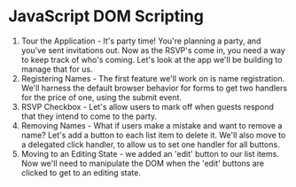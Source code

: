 # JavaScript DOM Scripting

1. Tour the Application - It's party time! You're planning a party, and you've sent invitations out. Now as the RSVP's come in, you need a way to keep track of who's coming. Let's look at the app we'll be building to manage that for us.
2. Registering Names - The first feature we'll work on is name registration. We'll harness the default browser behavior for forms to get two handlers for the price of one, using the submit event.
3. RSVP Checkbox - Let's allow users to mark off when guests respond that they intend to come to the party.
4. Removing Names - What if users make a mistake and want to remove a name? Let's add a button to each list item to delete it. We'll also move to a delegated click handler, to allow us to set one handler for all buttons.
5. Moving to an Editing State - we added an 'edit' button to our list items. Now we'll need to manipulate the DOM when the 'edit' buttons are clicked to get to an editing state.